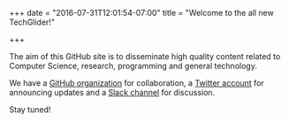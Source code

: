 +++
date = "2016-07-31T12:01:54-07:00"
title = "Welcome to the all new TechGlider!"

+++

The aim of this GitHub site is to disseminate high quality content related to Computer Science, research, programming and general technology.

We have a [GitHub organization](https://github.com/techglider) for collaboration, a [Twitter account](https://twitter.com/techglider) for announcing updates and a [Slack channel](https://techglider.slack.com) for discussion.

Stay tuned!

